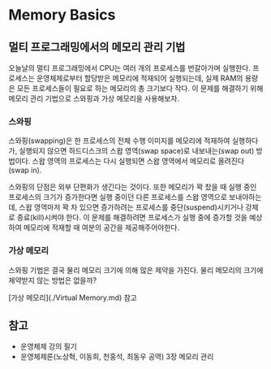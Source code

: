 # Memory Basics



## 멀티 프로그래밍에서의 메모리 관리 기법

오늘날의 멀티 프로그래밍에서 CPU는 여러 개의 프로세스를 번갈아가며 실행한다. 프로세스는 운영체제로부터 할당받은 메모리에 적재되어 실행되는데, 실제 RAM의 용량은 모든 프로세스들이 필요로 하는 메모리의 총 크기보다 작다. 이 문제를 해결하기 위해 메모리 관리 기법으로 스와핑과 가상 메모리을 사용해보자.

### 스와핑

스와핑(swapping)은 한 프로세스의 전체 수행 이미지를 메모리에 적재하여 실행하다가, 실행되지 않으면 하드디스크의 스왑 영역(swap space)로 내보내는(swap out) 방법이다. 스왑 영역의 프로세스는 다시 실행되면 스왑 영역에서 메모리로 올려진다(swap in).

스와핑의 단점은 외부 단편화가 생긴다는 것이다. 또한 메모리가 꽉 찼을 때 실행 중인 프로세스의 크기가 증가한다면 실행 중이던 다른 프로세스를 스왑 영역으로 보내야하는데, 스왑 영역마저 꽉 차 있으면 증가하려는 프로세스를 중단(suspend)시키거나 강제로 종료(kill)시켜야 한다. 이 문제를 해결하려면 프로세스가 실행 중에 증가할 것을 예상하여 메모리에 적재할 때 여분의 공간을 제공해주어야한다.

### 가상 메모리

스와핑 기법은 결국 물리 메모리 크기에 의해 많은 제약을 가진다. 물리 메모리의 크기에 제약받지 않는 방법은 없을까?

[가상 메모리](./Virtual Memory.md) 참고



## 참고

- 운영체제 강의 필기
- 운영체제론(노상혁, 이동희, 천홍석, 최동우 공역) 3장 메모리 관리
